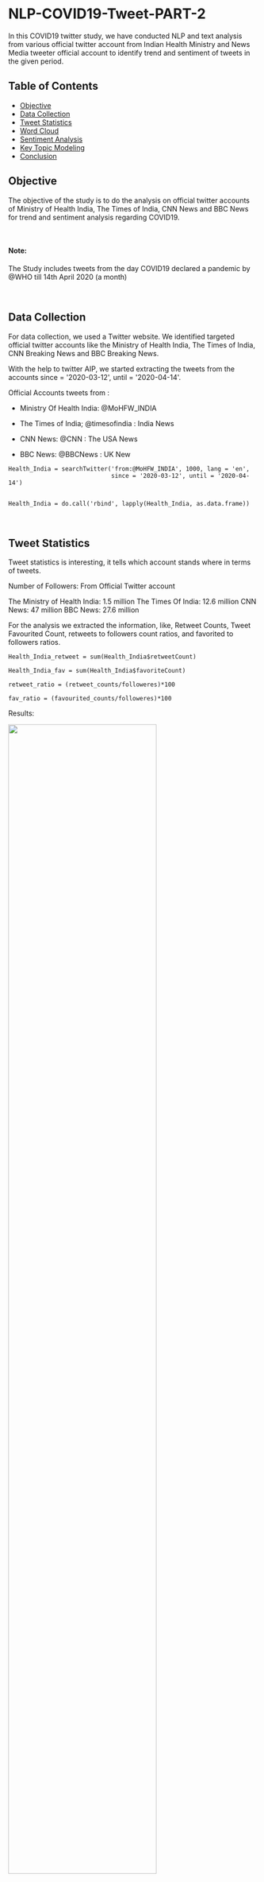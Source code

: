 # NLP-COVID19-Tweet-PART-2
In this COVID19 twitter study, we have conducted NLP and text analysis from various official twitter account from Indian Health Ministry and News Media tweeter official account to identify trend and sentiment of tweets in the given period. 


## Table of Contents

- [Objective](#objective)
- [Data Collection](#data-collection)
- [Tweet Statistics](#tweet-statisitcs)
- [Word Cloud](#word-cloud)
- [Sentiment Analysis](#sentiment-analysis)
- [Key Topic Modeling](#key-topic-modeling)
- [Conclusion](#conclusion)

## Objective
The objective of the study is to do the analysis on official twitter accounts of Ministry of Health India, The Times of India, CNN News and BBC News for trend and sentiment analysis regarding COVID19. 

<br>

#### Note: 
The Study includes tweets from the day COVID19 declared a pandemic by @WHO till 14th April 2020 (a month)

<br>

## Data Collection

For data collection, we used a Twitter website. We identified targeted official twitter accounts like the Ministry of Health India, The Times of India, CNN Breaking News and BBC Breaking News. 

With the help to twitter AIP, we started extracting the tweets from the accounts since = '2020-03-12', until = '2020-04-14'. 

Official Accounts tweets from : 
- Ministry Of Health India: @MoHFW_INDIA

- The Times of India; @timesofindia : India News

- CNN News: @CNN : The USA News

- BBC News: @BBCNews : UK New

```
Health_India = searchTwitter('from:@MoHFW_INDIA', 1000, lang = 'en', 
                             since = '2020-03-12', until = '2020-04-14')


Health_India = do.call('rbind', lapply(Health_India, as.data.frame))

```

<br>

## Tweet Statistics

Tweet statistics is interesting, it tells which account stands where in terms of tweets.

Number of Followers: From Official Twitter account

The Ministry of Health India: 1.5 million
The Times Of India: 12.6 million
CNN News: 47 million
BBC News: 27.6 million

For the analysis we extracted the information, like, Retweet Counts, Tweet Favourited Count, retweets to followers count ratios, and favorited to followers ratios.

```
Health_India_retweet = sum(Health_India$retweetCount)

Health_India_fav = sum(Health_India$favoriteCount)

retweet_ratio = (retweet_counts/followeres)*100

fav_ratio = (favourited_counts/followeres)*100
```

Results:

<p align="left"><img width=77% src=https://user-images.githubusercontent.com/44467789/79304260-85d7bf00-7f0e-11ea-8c94-84314a3589cc.png>
  

As we can see in the above table, CNN News is having the highest followers across 4 twitter accounts. However, despite the least followers The Ministry of Health India has the highest retweet ratio with 6.9. That counts @MoHFW_INDIA 's tweets are retweeted and also has a good amount of favorite ratio with 2.76. 

We have also observed despite being more than 27 million followers to BBC News, users are not paying attention to BBC News tweets. 

<br>

## Word Cloud

For word cloud we used quantda library. Ans after some text cleaning, we found the folllwoing word clouds for individual twitter accounts. 

```
health_Dfm = dfm(as.character(Health_India$text), keep = c("#*"), 
            remove = c("amp", "rt", "https", "t.co", "will", "@MoHFW_INDIA", ":", '.', ',', ';', '-', '&','.',
                       remove_numbers = TRUE, 
                       remove_punct = TRUE,
                       stem = TRUE,
                       remove_symbols = TRUE, stopwords("english")))
```

### For The Ministry of Health India:

As we can see most of the tweets from The Ministry of Health account were focused on positive and to motivate Indian people 'indiafightscorona'. The second most highlighted word we see is for '@pib_india' this official twitter account of Press Information Bureau  : Info: Press Information Bureau. Nodal agency for communicating to media on behalf of  #Government of #India. This also indicated, all the official updates were passed to the Press Information Bureau via tweets. 

<p align="center"><img width=77% src=https://user-images.githubusercontent.com/44467789/79325508-e7a82100-7f2e-11ea-9141-8e33509821e1.png>

<br>

### For The Times Of India News

As we can see in TOI's tweets, which are more focused on lockdown and cases. However, they also supported homestay during lockdown with hashtag '#cautionyespanicno'.

<p align="center"><img width=77% src=https://user-images.githubusercontent.com/44467789/79325986-bda32e80-7f2f-11ea-8e78-519f07a33c3a.png>
  
<br>

### For CNN News

FOr CNN twitter account, new your, coronavirus, along with president trump. By close look, we can also observe that CNN tweets frequently used 'pandemic' and 'died' words. One more observation is that CNN tweets do not carry hashtags! 


<p align="center"><img width=77% src=https://user-images.githubusercontent.com/44467789/79326241-25597980-7f30-11ea-9b27-264e34b9db45.png>
  
<br>

### FOr BBC news

From the following word cloud, apart from coronavirus, we also observed tweets were also more on PM Boris Johnson. Apart from this BBC also seen running trends like '#tomorrowpapertoday' and '#bbcpapers'. 

<p align="center"><img width=96% src=https://user-images.githubusercontent.com/44467789/79326606-be889000-7f30-11ea-8eed-caad26c0318d.png>
  
  
<br>

Word cloud gives us some hint words tweets trend and sentiment and language. However, for text sentiment analysis we study in detail towards these tweets sent from the individual twitter accounts. 


<br>

## Sentiment Analysis

For sentiment analysis, first, we clean the text and applied library(syuzhet) 

```
#3 Text Cleaning

health_text = gsub("(RT|via)((?:\\b\\w*@\\w+)+)","",Health_India$text)
health_text = gsub("http[^[:blank:]]+","",health_text)
health_text = gsub("@\\w+","",health_text)
health_text = gsub("[[:punct:]]"," ",health_text)
health_text = gsub("[^[:alnum:]]"," ",health_text)

health_text = as.character(health_text)
```

Sentiment analysis we analyzed in the bar plot, as follows, 

#### 1. The Health Ministry of India Tweets Sentiment

In the following sentiment bar plot, we can see that positive and trust is more than 20%. However, negativity and fear is still accounting at a 10% level, these levels can be brought down by 7-5%. 

<p align="center"><img width=77% src=https://user-images.githubusercontent.com/44467789/79531107-f574b800-808e-11ea-9961-04fa28feb27b.png>
  
<br>

#### 2. The Times of India Tweets Sentiment

In the following sentiment bar plot of TOI we can see that tweets from this account is also spreading the good amount of negativity and fear. However, positive tweets are higher, but, in the crucial times like COVID, media should control on fear and negativity on Twitter. 

<p align="center"><img width=77% src=https://user-images.githubusercontent.com/44467789/79531171-310f8200-808f-11ea-94ee-26cbaaa4e21a.png>
  
<br>

3. CNN News Tweets Sentiment

In the following sentiment analysis bar plot, we can see that two big bars represent positivity and trust 

<p align="center"><img width=77% src=https://user-images.githubusercontent.com/44467789/79531222-53a19b00-808f-11ea-97c2-f566d177e6b8.png>
  
<br>

4. BBC News Tweets Sentiment

IN the following bar chart we can see that, BBC tweets are higher towards fear and negativity compare to other two media accounts tweets. However, the positive tweets bar is more than 20%. 

<p align="center"><img width=77% src=https://user-images.githubusercontent.com/44467789/79531287-8350a300-808f-11ea-86fb-b0a0a4bf2e3d.png>
  
<br>

As we can see analysis of the sentiments of the tweets from individual account tweets, we can say that all the accounts are high on positivity. However, we believe still there is room to follow the right words and bring down negativity and fear in these crucial times. 


<br>

## Key Topic Modeling








